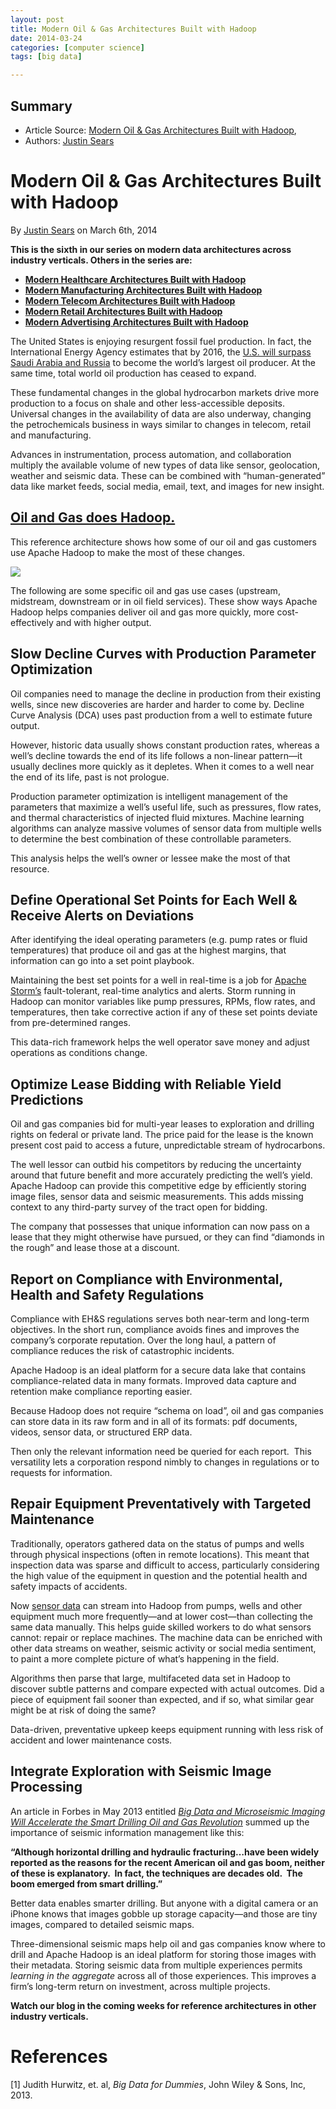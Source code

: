 ```yaml
---
layout: post
title: Modern Oil & Gas Architectures Built with Hadoop
date: 2014-03-24
categories: [computer science]
tags: [big data]

---
```


## Summary

* Article Source: [Modern Oil & Gas Architectures Built with Hadoop](http://hortonworks.com/blog/modern-oil-gas-architectures-built-hadoop/), 
* Authors: [Justin
Sears](http://hortonworks.com/blog/author/jcsears/ "Posts by Justin Sears")

# Modern Oil & Gas Architectures Built with Hadoop 


By [Justin
Sears](http://hortonworks.com/blog/author/jcsears/ "Posts by Justin Sears")
on
March 6th, 2014

**This is the sixth in our series on modern data architectures across
industry verticals. Others in the series are:**

-   [**Modern Healthcare Architectures Built with
    Hadoop**](http://hortonworks.com/blog/modern-healthcare-architectures-built-with-hadoop/)
-   [**Modern Manufacturing Architectures Built with
    Hadoop**](http://hortonworks.com/blog/modern-manufacturing-architectures-built-hadoop/)
-   [**Modern Telecom Architectures Built with
    Hadoop**](http://hortonworks.com/blog/modern-telecom-architectures-built-hadoop)
-   [**Modern Retail Architectures Built with
    Hadoop**](http://hortonworks.com/blog/modern-retail-architectures-built-hadoop/)
-   [**Modern Advertising Architectures Built with
    Hadoop**](http://hortonworks.com/blog/modern-advertising-architectures-built-hadoop/)

The United States is enjoying resurgent fossil fuel production. In fact,
the International Energy Agency estimates that by 2016, the [U.S. will
surpass Saudi Arabia and Russia](http://www.cnbc.com/id/101190132) to
become the world’s largest oil producer. At the same time, total world
oil production has ceased to expand.

These fundamental changes in the global hydrocarbon markets drive more
production to a focus on shale and other less-accessible deposits.
Universal changes in the availability of data are also underway,
changing the petrochemicals business in ways similar to changes in
telecom, retail and manufacturing.

Advances in instrumentation, process automation, and collaboration
multiply the available volume of new types of data like sensor,
geolocation, weather and seismic data. These can be combined with
“human-generated” data like market feeds, social media, email, text, and
images for new insight.

## [Oil and Gas does Hadoop.](http://hortonworks.com/industry/oil-and-gas-does-hadoop/)

This reference architecture shows how some of our oil and gas customers
use Apache Hadoop to make the most of these changes.

[![](http://hortonworks.com/wp-content/uploads/2014/03/Oil-and-Gas-Ref-Arch.png)](http://hortonworks.com/industry/oil-and-gas-does-hadoop/)

The following are some specific oil and gas use cases (upstream,
midstream, downstream or in oil field services). These show ways Apache
Hadoop helps companies deliver oil and gas more quickly, more
cost-effectively and with higher output.

## Slow Decline Curves with Production Parameter Optimization

Oil companies need to manage the decline in production from their
existing wells, since new discoveries are harder and harder to come by.
Decline Curve Analysis (DCA) uses past production from a well to
estimate future output.

However, historic data usually shows constant production rates, whereas
a well’s decline towards the end of its life follows a non-linear
pattern—it usually declines more quickly as it depletes. When it comes
to a well near the end of its life, past is not prologue.

Production parameter optimization is intelligent management of the
parameters that maximize a well’s useful life, such as pressures, flow
rates, and thermal characteristics of injected fluid mixtures. Machine
learning algorithms can analyze massive volumes of sensor data from
multiple wells to determine the best combination of these controllable
parameters.

This analysis helps the well’s owner or lessee make the most of that
resource.

## Define Operational Set Points for Each Well & Receive Alerts on Deviations

After identifying the ideal operating parameters (e.g. pump rates or
fluid temperatures) that produce oil and gas at the highest margins,
that information can go into a set point playbook.

Maintaining the best set points for a well in real-time is a job for
[Apache Storm’s](http://hortonworks.com/hadoop/storm/) fault-tolerant,
real-time analytics and alerts. Storm running in Hadoop can monitor
variables like pump pressures, RPMs, flow rates, and temperatures, then
take corrective action if any of these set points deviate from
pre-determined ranges.

This data-rich framework helps the well operator save money and adjust
operations as conditions change.

## Optimize Lease Bidding with Reliable Yield Predictions

Oil and gas companies bid for multi-year leases to exploration and
drilling rights on federal or private land. The price paid for the lease
is the known present cost paid to access a future, unpredictable stream
of hydrocarbons.

The well lessor can outbid his competitors by reducing the uncertainty
around that future benefit and more accurately predicting the well’s
yield. Apache Hadoop can provide this competitive edge by efficiently
storing image files, sensor data and seismic measurements. This adds
missing context to any third-party survey of the tract open for bidding.

The company that possesses that unique information can now pass on a
lease that they might otherwise have pursued, or they can find “diamonds
in the rough” and lease those at a discount.

## Report on Compliance with Environmental, Health and Safety Regulations

Compliance with EH&S regulations serves both near-term and long-term
objectives. In the short run, compliance avoids fines and improves the
company’s corporate reputation. Over the long haul, a pattern of
compliance reduces the risk of catastrophic incidents.

Apache Hadoop is an ideal platform for a secure data lake that contains
compliance-related data in many formats. Improved data capture and
retention make compliance reporting easier.

Because Hadoop does not require “schema on load”, oil and gas companies
can store data in its raw form and in all of its formats: pdf documents,
videos, sensor data, or structured ERP data.

Then only the relevant information need be queried for each report.
 This versatility lets a corporation respond nimbly to changes in
regulations or to requests for information.

## Repair Equipment Preventatively with Targeted Maintenance

Traditionally, operators gathered data on the status of pumps and wells
through physical inspections (often in remote locations). This meant
that inspection data was sparse and difficult to access, particularly
considering the high value of the equipment in question and the
potential health and safety impacts of accidents.

Now [sensor
data](http://hortonworks.com/use-cases/sensor-data-hadoop-example/) can
stream into Hadoop from pumps, wells and other equipment much more
frequently—and at lower cost—than collecting the same data manually.
This helps guide skilled workers to do what sensors cannot: repair or
replace machines. The machine data can be enriched with other data
streams on weather, seismic activity or social media sentiment, to paint
a more complete picture of what’s happening in the field.

Algorithms then parse that large, multifaceted data set in Hadoop to
discover subtle patterns and compare expected with actual outcomes. Did
a piece of equipment fail sooner than expected, and if so, what similar
gear might be at risk of doing the same?

Data-driven, preventative upkeep keeps equipment running with less risk
of accident and lower maintenance costs.

## Integrate Exploration with Seismic Image Processing

An article in Forbes in May 2013 entitled [*Big Data and Microseismic
Imaging Will Accelerate the Smart Drilling Oil and Gas
Revolution*](http://www.forbes.com/sites/markpmills/2013/05/08/big-data-and-microseismic-imaging-will-accelerate-the-smart-drilling-oil-and-gas-revolution/)
summed up the importance of seismic information management like this:

**“Although horizontal drilling and hydraulic fracturing…have been
widely reported as the reasons for the recent American oil and gas boom,
neither of these is explanatory.  In fact, the techniques are decades
old.  The boom emerged from smart drilling.”**

Better data enables smarter drilling. But anyone with a digital camera
or an iPhone knows that images gobble up storage capacity—and those are
tiny images, compared to detailed seismic maps.

Three-dimensional seismic maps help oil and gas companies know where to
drill and Apache Hadoop is an ideal platform for storing those images
with their metadata. Storing seismic data from multiple experiences
permits *learning in the aggregate* across all of those experiences.
This improves a firm’s long-term return on investment, across multiple
projects.

**Watch our blog in the coming weeks for reference architectures in
other industry verticals.**


# References
[1] Judith Hurwitz, et. al, *Big Data for Dummies*, John Wiley & Sons, Inc, 2013.
